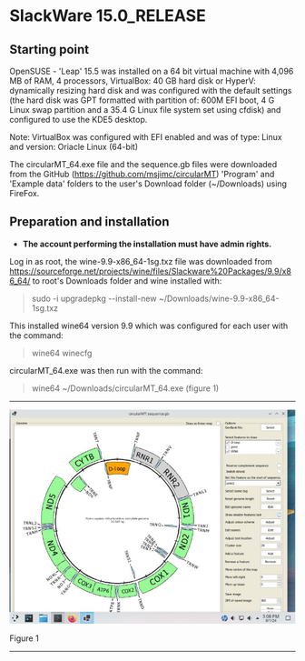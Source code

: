 # SlackWare 15.0_RELEASE

## Starting point

OpenSUSE - 'Leap' 15.5 was installed on a 64 bit virtual machine with 4,096 MB of RAM, 4 processors, VirtualBox: 40 GB hard disk or HyperV: dynamically resizing hard disk and was configured with the default settings (the hard disk was GPT formatted with partition of: 600M EFI boot, 4 G Linux swap partition and a 35.4 G Linux file system set using cfdisk) and configured to use the KDE5 desktop.

Note: VirtualBox was configured with EFI enabled and was of type: Linux and version: Oriacle Linux (64-bit)

The circularMT_64.exe file and the sequence.gb files were downloaded from the GitHub (https://github.com/msjimc/circularMT) 'Program' and 'Example data' folders to the user's Download folder (~/Downloads) using FireFox.

## Preparation and installation

* **The account performing the installation must have admin rights.**

Log in as root, the wine-9.9-x86_64-1sg.txz file was downloaded from https://sourceforge.net/projects/wine/files/Slackware%20Packages/9.9/x86_64/ to root's Downloads folder and wine installed with:

> sudo -i upgradepkg --install-new ~/Downloads/wine-9.9-x86_64-1sg.txz

This installed wine64 version 9.9 which was configured for each user with the command:

> wine64 winecfg

circularMT_64.exe was then run with the command:

> wine64 ~/Downloads/circularMT_64.exe (figure 1)
<hr />

![Figure 1](images/Slackware_15_0_RELEASE_figure1.jpg)

Figure 1

<hr />
 
